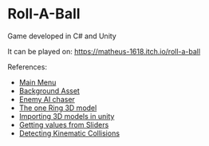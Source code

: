 # Roll-A-Ball
Game developed in C# and Unity

It can be played on: 
https://matheus-1618.itch.io/roll-a-ball

References:

* [Main Menu](https://www.youtube.com/watch?v=yIaAE9bLxXI)
* [Background Asset](https://getwallpapers.com/wallpaper/full/d/8/b/1412489-vertical-gif-background-windows-7-1920x1080-for-mac.jpg)
* [Enemy AI chaser](https://www.youtube.com/watch?v=UvDqnbjEEak)
* [The one Ring 3D model](https://sketchfab.com/3d-models/one-ring-247159eef183450a81887b569ba838c9#download)
* [Importing 3D models in unity](https://marketsplash.com/tutorials/unity-3d/how-to-import-3d-models-into-unity/#:~:text=In%20the%20Unity%20Editor%2C%20navigate,files%20directly%20into%20the%20folder.)
* [Getting values from Sliders](https://docs.unity3d.com/540/Documentation/ScriptReference/UI.Slider-onValueChanged.html)
* [Detecting Kinematic Collisions](https://www.educative.io/answers/introduction-to-collision-detection-in-unity)